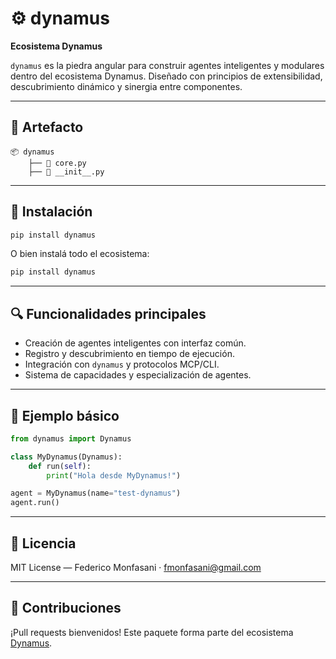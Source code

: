 # ⚙️ dynamus

**Ecosistema Dynamus**

`dynamus` es la piedra angular para construir agentes inteligentes y modulares dentro del ecosistema Dynamus. Diseñado con principios de extensibilidad, descubrimiento dinámico y sinergia entre componentes.

---

## 🧩 Artefacto

```text
📦 dynamus
    ├── 🔧 core.py
    ├── 📁 __init__.py
```

---

## 🚀 Instalación

```bash
pip install dynamus
```

O bien instalá todo el ecosistema:

```bash
pip install dynamus
```

---

## 🔍 Funcionalidades principales

- Creación de agentes inteligentes con interfaz común.
- Registro y descubrimiento en tiempo de ejecución.
- Integración con `dynamus` y protocolos MCP/CLI.
- Sistema de capacidades y especialización de agentes.

---

## 🧠 Ejemplo básico

```python
from dynamus import Dynamus

class MyDynamus(Dynamus):
    def run(self):
        print("Hola desde MyDynamus!")

agent = MyDynamus(name="test-dynamus")
agent.run()
```

---

## 📄 Licencia

MIT License — Federico Monfasani · [fmonfasani@gmail.com](mailto:fmonfasani@gmail.com)

---

## 🤝 Contribuciones

¡Pull requests bienvenidos! Este paquete forma parte del ecosistema [Dynamus](https://pypi.org/project/dynamus/).
